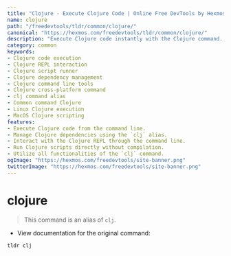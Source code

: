 ```yaml
---
title: "Clojure - Execute Clojure Code | Online Free DevTools by Hexmos"
name: clojure
path: "/freedevtools/tldr/common/clojure/"
canonical: "https://hexmos.com/freedevtools/tldr/common/clojure/"
description: "Execute Clojure code instantly with the Clojure command.  Run scripts, manage dependencies, and interact with the REPL. Free online tool, no registration required."
category: common
keywords:
- Clojure code execution
- Clojure REPL interaction
- Clojure script runner
- Clojure dependency management
- Clojure command line tools
- Clojure cross-platform command
- clj command alias
- Common command Clojure
- Linux Clojure execution
- MacOS Clojure scripting
features:
- Execute Clojure code from the command line.
- Manage Clojure dependencies using the `clj` alias.
- Interact with the Clojure REPL through the command line.
- Run Clojure scripts directly without compilation.
- Utilize all functionalities of the `clj` command.
ogImage: "https://hexmos.com/freedevtools/site-banner.png"
twitterImage: "https://hexmos.com/freedevtools/site-banner.png"
---
```


# clojure

> This command is an alias of `clj`.

- View documentation for the original command:

`tldr clj`
